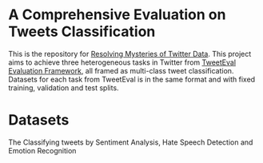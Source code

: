 # A Comprehensive Evaluation on Tweets Classification

This is the repository for [Resolving Mysteries of Twitter Data](https://drive.google.com/file/d/1h_x1vnom1Av1Y2rQV5OTlJuuRrusXfKx/view?usp=sharing). This project aims to achieve three heterogeneous tasks in Twitter from [TweetEval Evaluation Framework](https://github.com/cardiffnlp/tweeteval), all framed as multi-class tweet classification. Datasets for each task from TweetEval is in the same format and with fixed training, validation and test splits.

# Datasets
The 
Classifying tweets by Sentiment Analysis, Hate Speech Detection and Emotion Recognition
